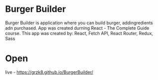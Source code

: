 # Burger Builder
Burger Builder is application where you can build burger, addingredients adn purchased.
App was created durning React - The Complete Guide course.
This app was created by:  React, Fetch API, React Router, Redux, Sass

# Open
live - https://grzk8.github.io/BurgerBuilder/
